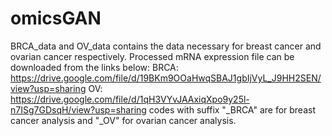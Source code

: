 # omicsGAN
BRCA_data and OV_data contains the data necessary for breast cancer and ovarian cancer respectively. Processed mRNA expression file can be downloaded from the links below:
BRCA: https://drive.google.com/file/d/19BKm9OOaHwqSBAJ1gbIjVyL_J9HH2SEN/view?usp=sharing
OV: https://drive.google.com/file/d/1qH3VYvJAAxiqXpo9y25l-n7ISg7GDsqH/view?usp=sharing
codes with suffix "_BRCA" are for breast cancer analysis and "_OV" for ovarian cancer analysis.
